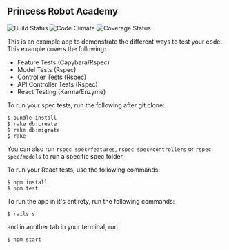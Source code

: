 ## Princess Robot Academy

![Build Status](https://codeship.com/projects/0706a160-2d12-0135-4f2b-1a16b2cfac5c/status?branch=master)
![Code Climate](https://codeclimate.com/github/smkopp92/princess_robot_academy.png)
![Coverage Status](https://coveralls.io/repos/smkopp92/princess_robot_academy/badge.png)

This is an example app to demonstrate the different ways to test your code. This example covers the following:

* Feature Tests (Capybara/Rspec)
* Model Tests (Rspec)
* Controller Tests (Rspec)
* API Controller Tests (Rspec)
* React Testing (Karma/Enzyme)

To run your spec tests, run the following after git clone:

```no-highlight
$ bundle install
$ rake db:create
$ rake db:migrate
$ rake
```

You can also run `rspec spec/features`, `rspec spec/controllers` or `rspec spec/models` to run a specific spec folder.

To run your React tests, use the following commands:

```no-highlight
$ npm install
$ npm test
```

To run the app in it's entirety, run the following commands:

```no-highlight
$ rails s
```

and in another tab in your terminal, run

```no-highlight
$ npm start
```
